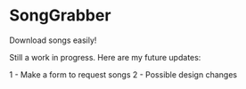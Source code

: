 # SongGrabber
Download songs easily!


Still a work in progress. Here are my future updates:

1 - Make a form to request songs
2 - Possible design changes
